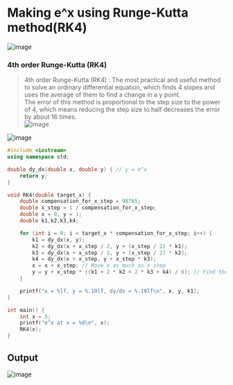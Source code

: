 # Making e^x using Runge-Kutta method(RK4)
![image](https://user-images.githubusercontent.com/67142421/150205521-0650b5f3-b837-4e23-a65e-389afa208193.png)

### 4th order Runge-Kutta (RK4) 
>4th order Runge-Kutta (RK4) : The most practical and useful method to solve an ordinary differential equation, which finds 4 slopes and uses the average of them to find
>a change in a y point.<br>
>The error of this method is proportional to the step size to the power of 4, which means reducing the step size to half decreases the error by about 16 times.<br>
![image](https://user-images.githubusercontent.com/67142421/150205501-f7e0c899-69ba-4212-9d07-3406762d7261.png)

![image](https://user-images.githubusercontent.com/67142421/150210960-4989b06a-9d05-40c3-ad6d-ce3da6bb2d97.png)

~~~c++
#include <iostream>
using namespace std;

double dy_dx(double x, double y) { // y = e^x
    return y;
}

void RK4(double target_x) {
    double compensation_for_x_step = 98765;
    double x_step = 1 / compensation_for_x_step;
    double x = 0, y = 1;
    double k1,k2,k3,k4;

    for (int i = 0; i < target_x * compensation_for_x_step; i++) {
        k1 = dy_dx(x, y);
        k2 = dy_dx(x + x_step / 2, y + (x_step / 2) * k1);
        k3 = dy_dx(x + x_step / 2, y + (x_step / 2) * k2);
        k4 = dy_dx(x + x_step, y + x_step * k3);
        x = x + x_step; // Move x as much as x step
        y = y + x_step * ((k1 + 2 * k2 + 2 * k3 + k4) / 6); // Find the change in y        
    }

    printf("x = %lf, y = %.10lf, dy/dx = %.10lf\n", x, y, k1);
}

int main() {
    int x = 5;
    printf("e^x at x = %d\n", x);
    RK4(x);
}
~~~
## Output
![image](https://user-images.githubusercontent.com/67142421/150208450-e1ce9982-33f8-4e35-aa1e-76a972058be5.png)
